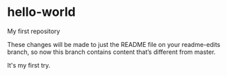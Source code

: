# hello-world
My first repository

These changes will be made to just the README file on your readme-edits branch, so now this branch contains content that’s different from master.

It's my first try.
